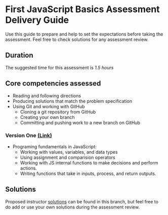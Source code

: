 # First JavaScript Basics Assessment Delivery Guide

Use this guide to prepare and help to set the expectations before taking the assessment. Feel free to check solutions for any assessment review.

## Duration

The suggested time for this assessment is *1.5 hours* 

## Core competencies assessed

- Reading and following directions
- Producing solutions that match the problem specification
- Using Git and working with GitHub
    - Cloning a git repository from GitHub
    - Creating your own branch
    - Committing and pushing work to a new branch on GitHub

### Version One [(Link)](https://github.com/gocodeup/js-basics-assessment/tree/version-one)

- Programing fundamentals in JavaScript:
    - Working with values, variables, and data types
    - Using assignment and comparision operators
    - Working with JS internal functions to make decisions and perform actions.
    - Writing functions that take in inputs, process, and return outputs.
    
## Solutions

Proposed instructor [solutions](instructor-solutions.js) can be found in this branch, but feel free to do add or use your own solutions during the assessment review.